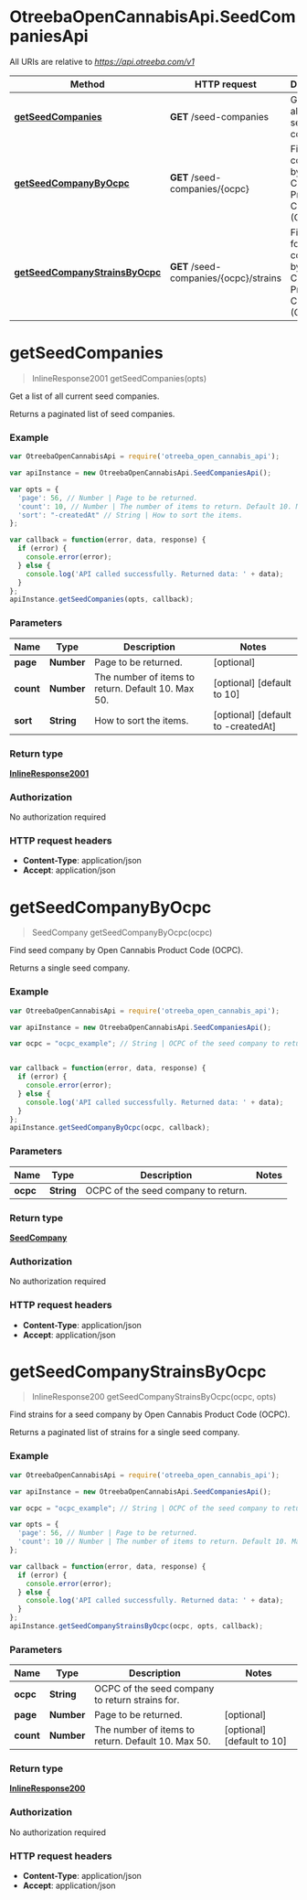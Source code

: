 # OtreebaOpenCannabisApi.SeedCompaniesApi

All URIs are relative to *https://api.otreeba.com/v1*

Method | HTTP request | Description
------------- | ------------- | -------------
[**getSeedCompanies**](SeedCompaniesApi.md#getSeedCompanies) | **GET** /seed-companies | Get a list of all current seed companies.
[**getSeedCompanyByOcpc**](SeedCompaniesApi.md#getSeedCompanyByOcpc) | **GET** /seed-companies/{ocpc} | Find seed company by Open Cannabis Product Code (OCPC).
[**getSeedCompanyStrainsByOcpc**](SeedCompaniesApi.md#getSeedCompanyStrainsByOcpc) | **GET** /seed-companies/{ocpc}/strains | Find strains for a seed company by Open Cannabis Product Code (OCPC).


<a name="getSeedCompanies"></a>
# **getSeedCompanies**
> InlineResponse2001 getSeedCompanies(opts)

Get a list of all current seed companies.

Returns a paginated list of seed companies.

### Example
```javascript
var OtreebaOpenCannabisApi = require('otreeba_open_cannabis_api');

var apiInstance = new OtreebaOpenCannabisApi.SeedCompaniesApi();

var opts = { 
  'page': 56, // Number | Page to be returned.
  'count': 10, // Number | The number of items to return. Default 10. Max 50.
  'sort': "-createdAt" // String | How to sort the items.
};

var callback = function(error, data, response) {
  if (error) {
    console.error(error);
  } else {
    console.log('API called successfully. Returned data: ' + data);
  }
};
apiInstance.getSeedCompanies(opts, callback);
```

### Parameters

Name | Type | Description  | Notes
------------- | ------------- | ------------- | -------------
 **page** | **Number**| Page to be returned. | [optional] 
 **count** | **Number**| The number of items to return. Default 10. Max 50. | [optional] [default to 10]
 **sort** | **String**| How to sort the items. | [optional] [default to -createdAt]

### Return type

[**InlineResponse2001**](InlineResponse2001.md)

### Authorization

No authorization required

### HTTP request headers

 - **Content-Type**: application/json
 - **Accept**: application/json

<a name="getSeedCompanyByOcpc"></a>
# **getSeedCompanyByOcpc**
> SeedCompany getSeedCompanyByOcpc(ocpc)

Find seed company by Open Cannabis Product Code (OCPC).

Returns a single seed company.

### Example
```javascript
var OtreebaOpenCannabisApi = require('otreeba_open_cannabis_api');

var apiInstance = new OtreebaOpenCannabisApi.SeedCompaniesApi();

var ocpc = "ocpc_example"; // String | OCPC of the seed company to return.


var callback = function(error, data, response) {
  if (error) {
    console.error(error);
  } else {
    console.log('API called successfully. Returned data: ' + data);
  }
};
apiInstance.getSeedCompanyByOcpc(ocpc, callback);
```

### Parameters

Name | Type | Description  | Notes
------------- | ------------- | ------------- | -------------
 **ocpc** | **String**| OCPC of the seed company to return. | 

### Return type

[**SeedCompany**](SeedCompany.md)

### Authorization

No authorization required

### HTTP request headers

 - **Content-Type**: application/json
 - **Accept**: application/json

<a name="getSeedCompanyStrainsByOcpc"></a>
# **getSeedCompanyStrainsByOcpc**
> InlineResponse200 getSeedCompanyStrainsByOcpc(ocpc, opts)

Find strains for a seed company by Open Cannabis Product Code (OCPC).

Returns a paginated list of strains for a single seed company.

### Example
```javascript
var OtreebaOpenCannabisApi = require('otreeba_open_cannabis_api');

var apiInstance = new OtreebaOpenCannabisApi.SeedCompaniesApi();

var ocpc = "ocpc_example"; // String | OCPC of the seed company to return strains for.

var opts = { 
  'page': 56, // Number | Page to be returned.
  'count': 10 // Number | The number of items to return. Default 10. Max 50.
};

var callback = function(error, data, response) {
  if (error) {
    console.error(error);
  } else {
    console.log('API called successfully. Returned data: ' + data);
  }
};
apiInstance.getSeedCompanyStrainsByOcpc(ocpc, opts, callback);
```

### Parameters

Name | Type | Description  | Notes
------------- | ------------- | ------------- | -------------
 **ocpc** | **String**| OCPC of the seed company to return strains for. | 
 **page** | **Number**| Page to be returned. | [optional] 
 **count** | **Number**| The number of items to return. Default 10. Max 50. | [optional] [default to 10]

### Return type

[**InlineResponse200**](InlineResponse200.md)

### Authorization

No authorization required

### HTTP request headers

 - **Content-Type**: application/json
 - **Accept**: application/json

